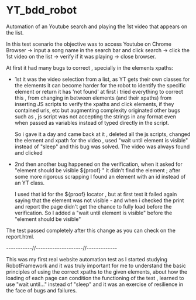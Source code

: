 # YT_bdd_robot
Automation of an Youtube search and playing the 1st video that appears on the list.

In this test scenario the objective was to access Youtube on Chrome Browser -> input a song name in the search bar and click search -> click the 1st video on the list -> verify if it was playing -> close browser.

At first it had many bugs to correct , specially in the elements xpaths:
  - 1st it was the video selection from a list, as YT gets their own classes for the elements it can become harder for the robot to identify the specific element or return it has 'not found'
      at first i tried everything to correct this , from changing in between elements (and their xpaths) from inserting JS scripts to verify the xpaths and click elements, if they contained urls, etc
      but augmenting complexity originated other bugs such as , js script was not accepting the strings in any format even when passed as variables instead of typed directly in the script.

      So i gave it a day and came back at it , deleted all the js scripts, changed the element and xpath for the video , used "wait until element is visible" instead of "sleep" and this bug was solved. The video was always found and clicked

  - 2nd then another bug happened on the verification, when it asked for "element should be visible ${proof} "
    it didn't find the element ; after some more rigorous scrapping I found an element with an id instead of an YT class.
    
    I used that id for the ${proof} locator , but at first test it failed again saying that the element was not visible - and when i checked the print and report the page didn't get the chance to fully load before the verification.
    So I added a "wait until element is visible" before the "element should be visible"

The test passed completely after this change as you can check on the report.html.

-----------//--------------------//-------------

This was my first real website automation test as I started studying RobotFramework and it was truly important for me to understand the basic principles of using the correct xpaths to the given elements, about how the loading of each page can condition the functioning of the test , learned to use "wait until..." instead of "sleep" and it was an exercise of resilience in the face of bugs and failures.



